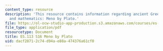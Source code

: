 ```yaml
---
content_type: resource
description: 'This resource contains information regarding ancient Greek philosophy
  and mathematics: Meno by Plato.'
file: https://ol-ocw-studio-app-production.s3.amazonaws.com/courses/es-113-ancient-greek-philosophy-and-mathematics-spring-2016/dacf28712c74d94ae88a474376a61cf0_MITES_113S16_Meno.pdf
file_type: application/pdf
resourcetype: Document
title: ES.113 S16 Meno by Plato
uid: dacf2871-2c74-d94a-e88a-474376a61cf0
---
```

